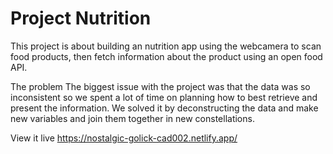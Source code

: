 # Project Nutrition

This project is about building an nutrition app using the webcamera to scan food products, then fetch information about the product using an open food API.

The problem
The biggest issue with the project was that the data was so inconsistent so we spent a lot of time on planning how to best retrieve and present the information. We solved it by deconstructing the data and make new variables and join them together in new constellations.

View it live
https://nostalgic-golick-cad002.netlify.app/

